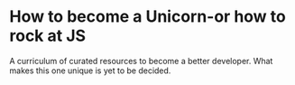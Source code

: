 # How to become a Unicorn-or how to rock at JS
A curriculum of curated resources to become a better developer. What makes this one unique is yet to be decided. 
